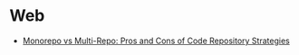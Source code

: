 # Web
+ [Monorepo vs Multi-Repo: Pros and Cons of Code Repository Strategies](https://kinsta.com/blog/monorepo-vs-multi-repo/)